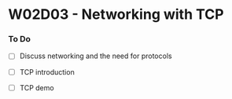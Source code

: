 # W02D03 - Networking with TCP

### To Do
- [ ] Discuss networking and the need for protocols
- [ ] TCP introduction
- [ ] TCP demo
















